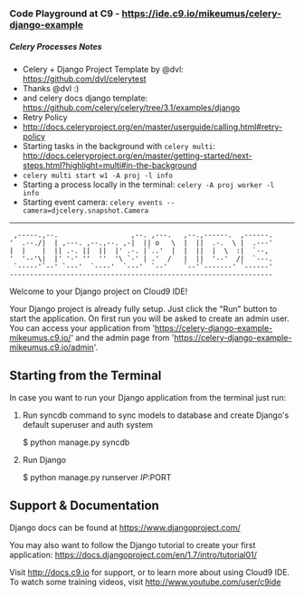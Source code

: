 ### Code Playground at C9 - https://ide.c9.io/mikeumus/celery-django-example

##### Celery Processes Notes
- Celery + Django Project Template by @dvl: https://github.com/dvl/celerytest 
 - Thanks @dvl :)
 - and celery docs django template: https://github.com/celery/celery/tree/3.1/examples/django
- Retry Policy
 - http://docs.celeryproject.org/en/master/userguide/calling.html#retry-policy 
- Starting tasks in the background with `celery multi`: http://docs.celeryproject.org/en/master/getting-started/next-steps.html?highlight=multi#in-the-background
 - `celery multi start w1 -A proj -l info`
 - Starting a process locally in the terminal: `celery -A proj worker -l info`
 - Starting event camera: `celery events --camera=djcelery.snapshot.Camera`

_ _ _


     ,-----.,--.                  ,--. ,---.   ,--.,------.  ,------.
    '  .--./|  | ,---. ,--.,--. ,-|  || o   \  |  ||  .-.  \ |  .---'
    |  |    |  || .-. ||  ||  |' .-. |`..'  |  |  ||  |  \  :|  `--, 
    '  '--'\|  |' '-' ''  ''  '\ `-' | .'  /   |  ||  '--'  /|  `---.
     `-----'`--' `---'  `----'  `---'  `--'    `--'`-------' `------'
    ----------------------------------------------------------------- 


Welcome to your Django project on Cloud9 IDE!

Your Django project is already fully setup. Just click the "Run" button to start
the application. On first run you will be asked to create an admin user. You can
access your application from 'https://celery-django-example-mikeumus.c9.io/' and the admin page from 
'https://celery-django-example-mikeumus.c9.io/admin'.

## Starting from the Terminal

In case you want to run your Django application from the terminal just run:

1) Run syncdb command to sync models to database and create Django's default superuser and auth system

    $ python manage.py syncdb

2) Run Django

    $ python manage.py runserver $IP:$PORT
    
## Support & Documentation

Django docs can be found at https://www.djangoproject.com/

You may also want to follow the Django tutorial to create your first application:
https://docs.djangoproject.com/en/1.7/intro/tutorial01/

Visit http://docs.c9.io for support, or to learn more about using Cloud9 IDE.
To watch some training videos, visit http://www.youtube.com/user/c9ide